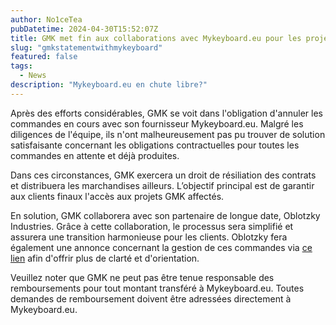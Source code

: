 ```yaml
---
author: No1ceTea
pubDatetime: 2024-04-30T15:52:07Z
title: GMK met fin aux collaborations avec Mykeyboard.eu pour les projets de keycaps
slug: "gmkstatementwithmykeyboard"
featured: false
tags:
  - News
description: "Mykeyboard.eu en chute libre?"
---
```


Après des efforts considérables, GMK se voit dans l'obligation d'annuler les commandes en cours avec son fournisseur Mykeyboard.eu. Malgré les diligences de l'équipe, ils n'ont malheureusement pas pu trouver de solution satisfaisante concernant les obligations contractuelles pour toutes les commandes en attente et déjà produites.

Dans ces circonstances, GMK exercera un droit de résiliation des contrats et distribuera les marchandises ailleurs. L’objectif principal est de garantir aux clients finaux l'accès aux projets GMK affectés.

En solution, GMK collaborera avec son partenaire de longue date, Oblotzky Industries. Grâce à cette collaboration, le processus sera simplifié et assurera une transition harmonieuse pour les clients. Oblotzky fera également une annonce concernant la gestion de ces commandes via [ce lien](https://oblotzky.industries/pages/myleftovers) afin d'offrir plus de clarté et d'orientation.

Veuillez noter que GMK ne peut pas être tenue responsable des remboursements pour tout montant transféré à Mykeyboard.eu. Toutes demandes de remboursement doivent être adressées directement à Mykeyboard.eu.
